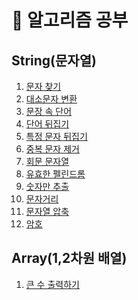 # 🤖 알고리즘 공부

## String(문자열)
1. [문자 찾기](https://github.com/emsthf/basic-algorithm/blob/main/src/main/java/codingTest/algorithm/String/FindLetters.java)
2. [대소문자 변환](https://github.com/emsthf/basic-algorithm/blob/main/src/main/java/codingTest/algorithm/String/CaseConversion.java)
3. [문장 속 단어](https://github.com/emsthf/basic-algorithm/blob/main/src/main/java/codingTest/algorithm/String/WordInSentence.java)
4. [단어 뒤집기](https://github.com/emsthf/basic-algorithm/blob/main/src/main/java/codingTest/algorithm/String/WordFlip.java)
5. [특정 문자 뒤집기](https://github.com/emsthf/basic-algorithm/blob/main/src/main/java/codingTest/algorithm/String/FlipSpecificCharacters.java)
6. [중복 문자 제거](https://github.com/emsthf/basic-algorithm/blob/main/src/main/java/codingTest/algorithm/String/RemoveDuplicateCharacters.java)
7. [회문 문자열](https://github.com/emsthf/basic-algorithm/blob/main/src/main/java/codingTest/algorithm/String/Palindrome.java)
8. [유효한 펠린드롬]()
9. [숫자만 추출]()
10. [문자거리]()
11. [문자열 압축]()
12. [암호]()

## Array(1,2차원 배열)
1. [큰 수 출력하기]()